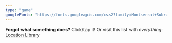 ```yaml
---
type: "game"
googleFonts: "https://fonts.googleapis.com/css2?family=Montserrat+Subrayada:wght@700&family=Titillium+Web:ital,wght@0,400;0,700;1,400"
---
```


<div id="game-container"></div>
<div id="instruction">
    <p>
        <strong>Forgot what something does?</strong> Click/tap it! Or visit this list with <em>everything</em>: <a target="_blank" href="library-of-components.html">Location Library</a>
    </p>
</div>